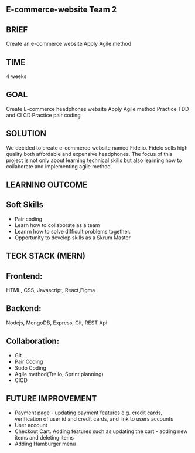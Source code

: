 E-commerce-website Team 2
-------------------------
		
BRIEF 
-----
Create an e-commerce website 
Apply Agile method

TIME
----
4 weeks

GOAL
-----
Create E-commerce headphones website 
Apply Agile method
Practice TDD and CI CD
Practice pair coding

SOLUTION
--------
We decided to create e-commerce website named Fidelio. Fidelo sells high quality both affordable and expensive headphones. The focus of this project is not only about learning technical skills but also learning how to collaborate and implementing agile method. 

LEARNING OUTCOME
----------------

Soft Skills
-----------
- Pair coding
- Learn how to collaborate as a team
- Leanrn how to solve difficult problems together.
- Opportunity to develop skills as a Skrum Master

TECK STACK (MERN)
----------
Frontend:
--
HTML, CSS, Javascript, React,Figma

Backend:
--
Nodejs, MongoDB, Express, Git, REST Api

Collaboration:
--
- Git
- Pair Coding
- Sudo Coding
- Agile method(Trello, Sprint planning)
- CICD


FUTURE IMPROVEMENT
------------------
* Payment page - updating payment features e.g. credit cards, verification of user id and credit cards, and link to users accounts
* User account
* Checkout Cart. Adding features such as updating the cart - adding new items and deleting items 
* Adding Hamburger menu


